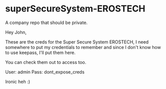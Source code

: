 # superSecureSystem-EROSTECH
A company repo that should be private.

Hey John,

These are the creds for the Super Secure System EROSTECH, I need somewhere to put my credentials to remember and since I  don't  know how to use keepass, I'll put them here.

You can check them out to access too.

User: admin
Pass: dont_expose_creds

Ironic heh :) 
